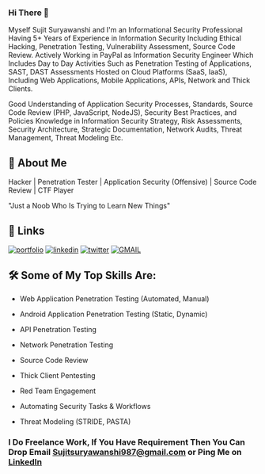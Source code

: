 ### Hi There 👋

<!--
**codeh4ck3r/codeh4ck3r** is a ✨ _special_ ✨ repository because its `README.md` (this file) appears on your GitHub profile.

Here are some ideas to get you started:

- 🔭 I’m currently working on ...
- 🌱 I’m currently learning ...
- 👯 I’m looking to collaborate on ...
- 🤔 I’m looking for help with ...
- 💬 Ask me about ...
- 📫 How to reach me: ...
- 😄 Pronouns: ...
- ⚡ Fun fact: ...
-->







Myself Sujit Suryawanshi and I'm an Informational Security Professional Having 5+ Years of Experience in Information Security Including Ethical Hacking, Penetration Testing, Vulnerability Assessment, Source Code Review. Actively Working in PayPal as Information Security Engineer Which Includes Day to Day Activities Such as Penetration Testing of Applications, SAST, DAST Assessments Hosted on Cloud Platforms (SaaS, IaaS), Including Web Applications, Mobile Applications, APIs, Network and Thick Clients.

Good Understanding of Application Security Processes, Standards, Source Code Review (PHP, JavaScript, NodeJS), Security Best Practices, and Policies Knowledge in Information Security Strategy, Risk Assessments, Security Architecture, Strategic Documentation, Network Audits, Threat Management, Threat Modeling Etc.





## 🚀 About Me

Hacker | Penetration Tester | Application Security (Offensive) | Source Code Review | CTF Player

"Just a Noob Who Is Trying to Learn New Things"










## 🔗 Links

[![portfolio](https://img.shields.io/badge/my_portfolio-000?style=for-the-badge&logo=ko-fi&logoColor=white)](https://codeh4ck3r.github.io/) [![linkedin](https://img.shields.io/badge/linkedin-0A66C2?style=for-the-badge&logo=linkedin&logoColor=white)](https://www.linkedin.com/in/codeh4ck3r/) [![twitter](https://img.shields.io/badge/twitter-1DA1F2?style=for-the-badge&logo=twitter&logoColor=white)](https://twitter.com/_codeh4ck3r) [![GMAIL](https://img.shields.io/badge/Gmail-D14836?style=for-the-badge&logo=gmail&logoColor=white)](mailto:sujitsuryawanshi987@gmail.com)







## 🛠 Some of My Top Skills Are:

- Web Application Penetration Testing (Automated, Manual)

- Android Application Penetration Testing (Static, Dynamic)

- API Penetration Testing

- Network Penetration Testing

- Source Code Review

- Thick Client Pentesting

- Red Team Engagement 

- Automating Security Tasks & Workflows

- Threat Modeling (STRIDE, PASTA)




### I Do Freelance Work, If You Have Requirement Then You Can Drop Email Sujitsuryawanshi987@gmail.com or Ping Me on [LinkedIn](https://www.linkedin.com/in/codeh4ck3r/)
